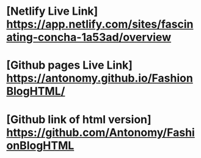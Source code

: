 # [Netlify Live Link] https://app.netlify.com/sites/fascinating-concha-1a53ad/overview
# [Github pages Live Link] https://antonomy.github.io/FashionBlogHTML/
# [Github link of html version] https://github.com/Antonomy/FashionBlogHTML